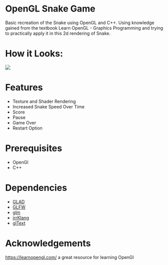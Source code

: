 # OpenGL Snake Game
Basic recreation of the Snake using OpenGL and C++.  Using knowledge gained from the textbook Learn OpenGL - Graphics Programming and trying to practically apply it in this 2d rendering of Snake.

# How it Looks:
![](https://media1.giphy.com/media/G1zd0SPfnor9AGnCDn/giphy.gif?cid=790b7611b2c9608af2951abb15c11e7e2fac810e0b96ea3c&rid=giphy.gif&ct=g)

# Features
* Texture and Shader Rendering
* Increased Snake Speed Over Time
* Score
* Pause
* Game Over
* Restart Option
# Prerequisites
* OpenGl
* C++
# Dependencies
* [GLAD](https://github.com/Dav1dde/glad)
* [GLFW](https://www.glfw.org/)
* [glm](https://github.com/g-truc/glm)
* [irrKlang](https://www.ambiera.com/irrklang/)
* [glText](https://github.com/vallentin/glText)

# Acknowledgements
https://learnopengl.com/ a great resource for learning OpenGl
